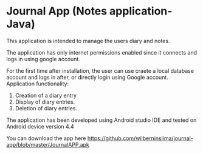 # Journal App (Notes application- Java)
This application is intended to manage the users diary and notes.

The application has only internet permissions enabled since it connects and logs in using google account.

For the first time after installation, the user can use craete a local database account and logs in after, or directly login using Google account.
Application functionality:

1. Creation of a diary entry
2. Display of diary entries.
3. Deletion of diary entries.

The application has been developed using Android studio IDE and tested on Android device version 4.4

You can download the app here https://github.com/wilberninsiima/journal-app/blob/master/JournalAPP.apk
